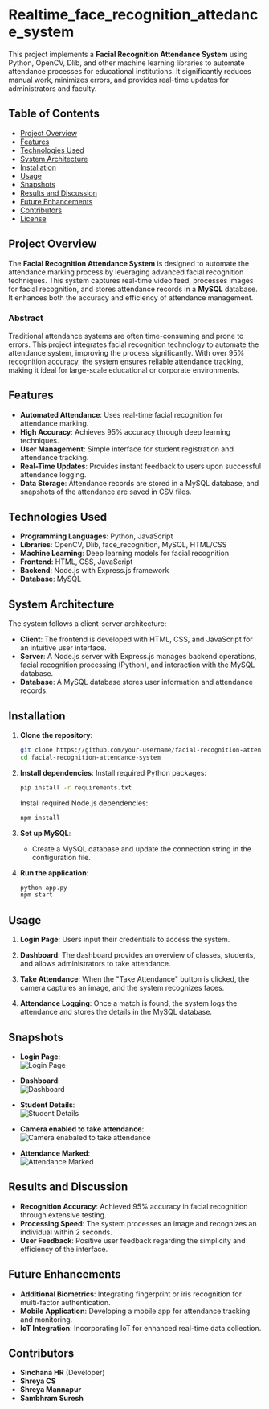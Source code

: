 # Realtime_face_recognition_attedance_system

This project implements a **Facial Recognition Attendance System** using Python, OpenCV, Dlib, and other machine learning libraries to automate attendance processes for educational institutions. It significantly reduces manual work, minimizes errors, and provides real-time updates for administrators and faculty.

## Table of Contents
- [Project Overview](#project-overview)
- [Features](#features)
- [Technologies Used](#technologies-used)
- [System Architecture](#system-architecture)
- [Installation](#installation)
- [Usage](#usage)
- [Snapshots](#snapshots)
- [Results and Discussion](#results-and-discussion)
- [Future Enhancements](#future-enhancements)
- [Contributors](#contributors)
- [License](#license)

## Project Overview
The **Facial Recognition Attendance System** is designed to automate the attendance marking process by leveraging advanced facial recognition techniques. This system captures real-time video feed, processes images for facial recognition, and stores attendance records in a **MySQL** database. It enhances both the accuracy and efficiency of attendance management.

### Abstract
Traditional attendance systems are often time-consuming and prone to errors. This project integrates facial recognition technology to automate the attendance system, improving the process significantly. With over 95% recognition accuracy, the system ensures reliable attendance tracking, making it ideal for large-scale educational or corporate environments.

## Features
- **Automated Attendance**: Uses real-time facial recognition for attendance marking.
- **High Accuracy**: Achieves 95% accuracy through deep learning techniques.
- **User Management**: Simple interface for student registration and attendance tracking.
- **Real-Time Updates**: Provides instant feedback to users upon successful attendance logging.
- **Data Storage**: Attendance records are stored in a MySQL database, and snapshots of the attendance are saved in CSV files.

## Technologies Used
- **Programming Languages**: Python, JavaScript
- **Libraries**: OpenCV, Dlib, face_recognition, MySQL, HTML/CSS
- **Machine Learning**: Deep learning models for facial recognition
- **Frontend**: HTML, CSS, JavaScript
- **Backend**: Node.js with Express.js framework
- **Database**: MySQL

## System Architecture
The system follows a client-server architecture:
- **Client**: The frontend is developed with HTML, CSS, and JavaScript for an intuitive user interface. 
- **Server**: A Node.js server with Express.js manages backend operations, facial recognition processing (Python), and interaction with the MySQL database.
- **Database**: A MySQL database stores user information and attendance records.

## Installation

1. **Clone the repository**:
    ```bash
    git clone https://github.com/your-username/facial-recognition-attendance-system.git
    cd facial-recognition-attendance-system
    ```

2. **Install dependencies**:
    Install required Python packages:
    ```bash
    pip install -r requirements.txt
    ```
    Install required Node.js dependencies:
    ```bash
    npm install
    ```

3. **Set up MySQL**:
   - Create a MySQL database and update the connection string in the configuration file.

4. **Run the application**:
    ```bash
    python app.py
    npm start
    ```

## Usage
1. **Login Page**: Users input their credentials to access the system.

   
2. **Dashboard**: The dashboard provides an overview of classes, students, and allows administrators to take attendance.

   
3. **Take Attendance**: When the "Take Attendance" button is clicked, the camera captures an image, and the system recognizes faces.
    

4. **Attendance Logging**: Once a match is found, the system logs the attendance and stores the details in the MySQL database.
   

## Snapshots
- **Login Page**:  
  ![Login Page](Snapshots/login.jpeg)

- **Dashboard**:  
  ![Dashboard](Snapshots/dashboard.jpeg)

- **Student Details**:  
  ![Student Details](Snapshots/view_student_attendance.jpeg)

- **Camera enabled to take attendance**:  
  ![Camera enabaled to take attendance](Snapshots/camera_enabled_to_take_attendance.jpeg)

  
- **Attendance Marked**:  
  ![Attendance Marked](Snapshots/attendance_marked.jpeg)

## Results and Discussion
- **Recognition Accuracy**: Achieved 95% accuracy in facial recognition through extensive testing.
- **Processing Speed**: The system processes an image and recognizes an individual within 2 seconds.
- **User Feedback**: Positive user feedback regarding the simplicity and efficiency of the interface.

## Future Enhancements
- **Additional Biometrics**: Integrating fingerprint or iris recognition for multi-factor authentication.
- **Mobile Application**: Developing a mobile app for attendance tracking and monitoring.
- **IoT Integration**: Incorporating IoT for enhanced real-time data collection.

## Contributors
- **Sinchana HR** (Developer)
- **Shreya CS**
- **Shreya Mannapur**
- **Sambhram Suresh**


